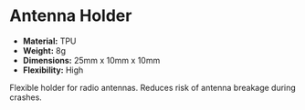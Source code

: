 # Antenna Holder

- **Material:** TPU
- **Weight:** 8g
- **Dimensions:** 25mm x 10mm x 10mm
- **Flexibility:** High

Flexible holder for radio antennas. Reduces risk of antenna breakage during crashes. 